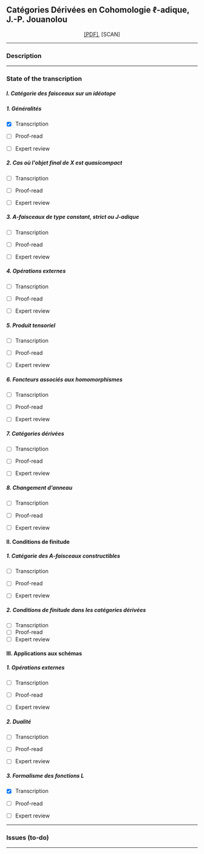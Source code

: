 ## Catégories Dérivées en Cohomologie $\ell$-adique, J.-P. Jouanolou

<p align="center">
  <a href="https://github.com/carmonamateo/Jouanolou/raw/main/CDCAJ.pdf" target="_blank">[PDF]</a>, [SCAN]
</p>

---

### Description



---

### State of the transcription

##### I. Catégorie des faisceaux sur un idéotope

##### 1. Généralités
- [x] Transcription
- [ ] Proof-read
- [ ] Expert review


##### 2. Cas où l'objet final de X est quasicompact
- [ ] Transcription
- [ ] Proof-read
- [ ] Expert review


##### 3. A-faisceaux de type constant, strict ou J-adique
- [ ] Transcription
- [ ] Proof-read
- [ ] Expert review


##### 4. Opérations externes
- [ ] Transcription
- [ ] Proof-read
- [ ] Expert review


##### 5. Produit tensoriel
- [ ] Transcription
- [ ] Proof-read
- [ ] Expert review


##### 6. Foncteurs associés aux homomorphismes
- [ ] Transcription
- [ ] Proof-read
- [ ] Expert review


##### 7. Catégories dérivées
- [ ] Transcription
- [ ] Proof-read
- [ ] Expert review


##### 8. Changement d'anneau
- [ ] Transcription
- [ ] Proof-read
- [ ] Expert review


#### II. Conditions de finitude

##### 1. Catégorie des A-faisceaux constructibles
- [ ] Transcription
- [ ] Proof-read
- [ ] Expert review


##### 2. Conditions de finitude dans les catégories dérivées
- [ ] Transcription
- [ ] Proof-read
- [ ] Expert review

#### III. Applications aux schémas

##### 1. Opérations externes
- [ ] Transcription
- [ ] Proof-read
- [ ] Expert review


##### 2. Dualité
- [ ] Transcription
- [ ] Proof-read
- [ ] Expert review


##### 3. Formalisme des fonctions L
- [x] Transcription
- [ ] Proof-read
- [ ] Expert review


---

### Issues (to-do)




---

